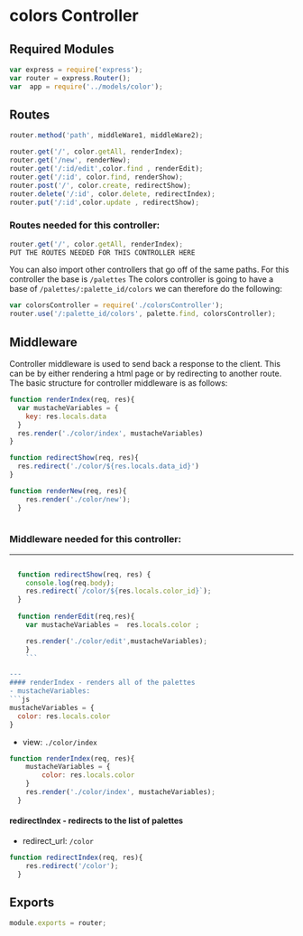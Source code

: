 # colors Controller

## Required Modules
```js
var express = require('express');
var router = express.Router();
var  app = require('../models/color');
``` 

## Routes 
```js 
router.method('path', middleWare1, middleWare2);
```
```js
router.get('/', color.getAll, renderIndex);
router.get('/new', renderNew);
router.get('/:id/edit',color.find , renderEdit);
router.get('/:id', color.find, renderShow);
router.post('/', color.create, redirectShow);
router.delete('/:id', color.delete, redirectIndex);
router.put('/:id',color.update , redirectShow);

```

### Routes needed for this controller:
```js 
router.get('/', color.getAll, renderIndex);
PUT THE ROUTES NEEDED FOR THIS CONTROLLER HERE
```
You can also import other controllers that go off of the same paths. For this controller the base is `/palettes` The colors controller is going to have a base of `/palettes/:palette_id/colors` we can therefore do the following:
```js
var colorsController = require('./colorsController');
router.use('/:palette_id/colors', palette.find, colorsController);
```

## Middleware
Controller middleware is used to send back a response to the client. This can be by either rendering a html page or by redirecting to another route. The basic structure for controller middleware is as follows:
```js
function renderIndex(req, res){
  var mustacheVariables = {
    key: res.locals.data
  }
  res.render('./color/index', mustacheVariables)
}

function redirectShow(req, res){
  res.redirect('./color/${res.locals.data_id}')
}

function renderNew(req, res){
    res.render('./color/new');
  }
  
```

### Middleware needed for this controller:

---
```js

  function redirectShow(req, res) {
    console.log(req.body);
    res.redirect(`/color/${res.locals.color_id}`);
  }
  
  function renderEdit(req,res){
    var mustacheVariables =  res.locals.color ;

    res.render('./color/edit',mustacheVariables);
    }
    ```

---
#### renderIndex - renders all of the palettes
- mustacheVariables: 
```js
mustacheVariables = {
  color: res.locals.color
}
```
- view: `./color/index`
```js
function renderIndex(req, res){
    mustacheVariables = {
        color: res.locals.color
    }
    res.render('./color/index', mustacheVariables);
  }
  ```






#### redirectIndex - redirects to the list of palettes 
- redirect_url: `/color`

```js
function redirectIndex(req, res){
    res.redirect('/color');
  }
  ```

## Exports
```js
module.exports = router;
```
